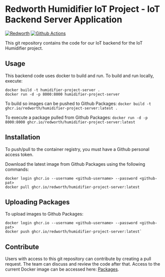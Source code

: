 # Redworth Humidifier IoT Project - IoT Backend Server Application

[![Redworth](https://circleci.com/gh/Redworth/Humidifier-Project-Server.svg?style=svg&circle-token=11612bf0a41cefd234dd928bd1bb20922a3bb5f6)](https://app.circleci.com/pipelines/github/Redworth/Humidifier-Project-Server)
[![Github Actions](https://github.com/Redworth/Humidifier-Project-Server/actions/workflows/main.yml/badge.svg)](https://github.com/Redworth/Humidifier-Project-Server/actions/workflows/main.yml)

This git repository contains the code for our IoT backend for the IoT Humidifier project.

## Usage
This backend code uses docker to build and run. To build and run locally, execute:
```
docker build -t humidifier-project-server .
docker run -d -p 8000:8000 humidifier-project-server
```

To build so images can be pushed to Github Packages:
`docker build -t ghcr.io/redworth/humidifier-project-server:latest .`

To execute a package pulled from Github Packages:
`docker run -d -p 8000:8000 ghcr.io/redworth/humidifier-project-server:latest`

## Installation
To push/pull to the container registry, you must have a Github personal access token.

Download the latest image from Github Packages using the following commands:
```
docker login ghcr.io --username <github-username> --password <github-pat>
docker pull ghcr.io/redworth/humidifier-project-server:latest
```

## Uploading Packages
To upload images to Github Packages:

```
docker login ghcr.io --username <github-username> --password <github-pat>
docker push ghcr.io/redworth/humidifier-project-server:latest`
```

## Contribute
Users with access to this git repository can contribute by creating a pull request. The team can discuss and review the code after that.
Access to the current Docker image can be accessed here: [Packages](https://github.com/orgs/Redworth/packages/container/package/humidifier-project-server).
